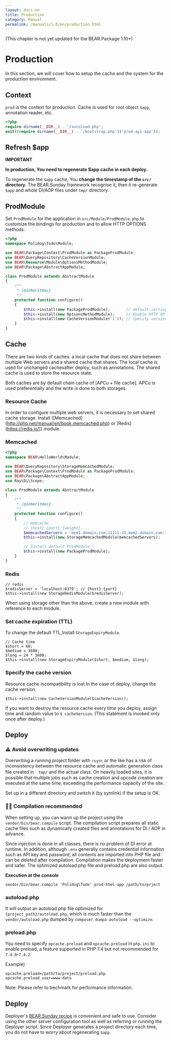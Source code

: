 ```yaml
---
layout: docs-en
title: Production
category: Manual
permalink: /manuals/1.0/en/production.html
---
```


(This chapter is not yet updated for the BEAR.Package 1.10+)

# Production

In this section, we will cover how to setup the cache and the system for the production environment.


## Context

`prod` is the context for production.
Cache is used for root object `$app`, annotation reader, etc.

```php
<?php
require dirname(__DIR__) . '/autoload.php';
exit((require dirname(__DIR__) . '/bootstrap.php')('prod-api-app'));
```

## Refresh $app

**IMPORTANT**

**In production, You need to regenerate $app cache in each deploy.**

To regenerate the `$app` cache, You **change the timestamp of the `src/` directory**. The BEAR.Sunday framework recognise it, then it re-generate `$app` and whole DI/AOP files under `tmp/` directory.

## ProdModule

Set `ProdModule` for the application in `src/Module/ProdModule.php` to customize the bindings for production and to allow HTTP OPTIONS methods.

```php
<?php
namespace Polidog\Todo\Module;

use BEAR\Package\Context\ProdModule as PackageProdModule;
use BEAR\QueryRepository\CacheVersionModule;
use BEAR\Resource\Module\OptionsMethodModule;
use BEAR\Package\AbstractAppModule;

class ProdModule extends AbstractModule
{
    /**
     * {@inheritdoc}
     */
    protected function configure()
    {
        $this->install(new PackageProdModule);       // default setting (recommended)
        $this->install(new OptionsMethodModule);     // Enable HTTP OPTIONS method in production
        $this->install(new CacheVersionModule('1')); // Specify version number of resource cache
    }
}
```
## Cache

There are two kinds of caches: a local cache that does not share between multiple Web servers and a shared cache that shares. The local cache is used for unchanged cachesafter deploy, such as annotations. The shared cache is used to store the resource state.

Both caches are by default chain cache of [APCu + file cache]. APCu is used preferentially and the write is done to both storages.

### Resource Cache

In order to configure multiple web servers, it is necessary to set shared cache storage. Install ([Memcached] (http://php.net/manual/en/book.memcached.php) or [Redis] (https://redis.io/)) module.

### Memcached

```php
<?php
namespace BEAR\HelloWorld\Module;

use BEAR\QueryRepository\StorageMemcachedModule;
use BEAR\Package\Context\ProdModule as PackageProdModule;
use BEAR\Package\AbstractAppModule;
use Ray\Di\Scope;

class ProdModule extends AbstractModule
{
    /**
     * {@inheritdoc}
     */
    protected function configure()
    {
        // memcache
        // {host}:{port}:{weight},...
        $memcachedServers = 'mem1.domain.com:11211:33,mem2.domain.com:11211:67';
        $this->install(new StorageMemcachedModule(memcachedServers);

        // Install default ProdModule
        $this->install(new PackageProdModule);
    }
}
```

### Redis

```php?start_inline
// redis
$redisServer = 'localhost:6379'; // {host}:{port}
$this->install(new StorageRedisModule($redisServer);
```

When using storage other than the above, create a new module with reference to each module.

### Set cache expiration (TTL)

To change the default TTL,Install `StorageExpiryModule`.


```php?start_inline
// Cache time
$short = 60;
$medium = 3600;
$long = 24 * 3600;
$this->install(new StorageExpiryModule($short, $medium, $long);
```
### Specify the cache version

Resource cache incompatibility is lost In the case of deploy, change the cache version.

```
$this->install(new CacheVersionModule($cacheVersion));
```

If you want to destroy the resource cache every time you deploy, assign time and random value to `$ cacheVersion`. (This statement is invoked only once after deploy.)

## Deploy

### ⚠️ Avoid overwriting updates

Overwriting a running project folder with `rsync` or the like has a risk of inconsistency between the resource cache and automatic generation class file created in　`tmp/` and the actual class. On heavily loaded sites, it is possible that multiple jobs such as cache creation and opcode creation are executed at the same time, exceeding the performance capacity of the site.

Set up in a different directory and switch it (by symlink) if the setup is OK.

### 👍🏻 Compilation recommended

When setting up, you can warm up the project using the `vendor/bin/bear.compile` script. The compilation script prepares all static cache files such as dynamically created files and annotations for DI / AOP in advance.

Since injection is done in all classes, there is no problem of DI error at runtime. In addition, although `.env` generally contains credential information such as API key and password, all contents are imported into PHP file and can be deleted after compilation. Compilation makes the deployment faster and safer. The optimized autoload.php file and preload.php are also output.

**Execution at the console**

```
vendor/bin/bear.compile 'Polidog\Todo' prod-html-app /path/to/prject
```

### autoload.php

It will output an autoload.php file optimized for `{project_path}/autoload.php`, which is much faster than the `vendor/autoload.php` dumped by `composer dumpa-autoload --optimize`.

### preload.php

You need to specify `opcache.preload` and `opcache.preload` in `php.ini` to enable preload, a feature supported in PHP 7.4 but not recommended for `7.4.0`-`7.4.2`.

Example)

```
opcache.preload=/path/to/project/preload.php
opcache.preload_user=www-data
```

Note: Please refer to bechmark for performance information.

## Deploy

Deployer's [BEAR.Sunday recipe](https://github.com/bearsunday/deploy) is convenient and safe to use. Consider using the other server configuration tool as well as referring or running the Deployer script. Since Deployer generates a project directory each time, you do not have to worry about regenerating `$app`.
